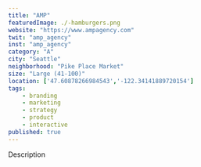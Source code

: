 ```yaml
---
title: "AMP"
featuredImage: ./-hamburgers.png
website: "https://www.ampagency.com"
twit: "amp_agency"
inst: "amp_agency"
category: "A"
city: "Seattle"
neighborhood: "Pike Place Market"
size: "Large (41-100)"
location: ['47.60878266984543','-122.34141889720154']
tags:
    - branding
    - marketing
    - strategy
    - product
    - interactive
published: true
---
```


Description
